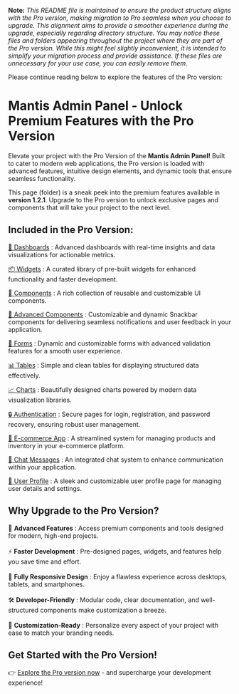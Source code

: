 **Note:** _This README file is maintained to ensure the product structure aligns with the Pro version, making migration to Pro seamless when you choose to upgrade. This alignment aims to provide a smoother experience during the upgrade, especially regarding directory structure. You may notice these files and folders appearing throughout the project where they are part of the Pro version. While this might feel slightly inconvenient, it is intended to simplify your migration process and provide assistance. If these files are unnecessary for your use case, you can easily remove them._

Please continue reading below to explore the features of the Pro version:

# Mantis Admin Panel - Unlock Premium Features with the Pro Version

Elevate your project with the Pro Version of the <b>Mantis Admin Panel!</b> Built to cater to modern web applications, the Pro version is loaded with advanced features, intuitive design elements, and dynamic tools that ensure seamless functionality.

This page (folder) is a sneak peek into the premium features available in <b>version 1.2.1</b>. Upgrade to the Pro version to unlock exclusive pages and components that will take your project to the next level.

## Included in the Pro Version:

[🚀 Dashboards](https://mantisdashboard.com/vue/dashboard/default) : Advanced dashboards with real-time insights and data visualizations for actionable metrics.

[📦 Widgets](https://mantisdashboard.com/vue/widget/statistics) : A curated library of pre-built widgets for enhanced functionality and faster development.

[🔧 Components](https://mantisdashboard.com/vue/components/buttons) : A rich collection of reusable and customizable UI components.

[🚀 Advanced Components](https://mantisdashboard.com/vue/advance/snackbar) : Customizable and dynamic Snackbar components for delivering seamless notifications and user feedback in your application.

[📝 Forms](https://mantisdashboard.com/vue/forms/formvalidation) : Dynamic and customizable forms with advanced validation features for a smooth user experience.

[📊 Tables](https://mantisdashboard.com/vue/tables/tbl-basic) : Simple and clean tables for displaying structured data effectively.

[📈 Charts](https://mantisdashboard.com/vue/forms/charts/apexchart) : Beautifully designed charts powered by modern data visualization libraries.

[🔒 Authentication](https://mantisdashboard.com/vue/register1) : Secure pages for login, registration, and password recovery, ensuring robust user management.

[🛒 E-commerce App](https://mantisdashboard.com/vue/ecommerce/products) : A streamlined system for managing products and inventory in your e-commerce platform.

[💬 Chat Messages](https://mantisdashboard.com/vue/app/chats) : An integrated chat system to enhance communication within your application.

[👤 User Profile](https://mantisdashboard.com/vue/app/user/userprofile) : A sleek and customizable user profile page for managing user details and settings.

## Why Upgrade to the Pro Version?

🚀 <b>Advanced Features</b> : Access premium components and tools designed for modern, high-end projects. <br/><br/>
⚡ <b>Faster Development</b> : Pre-designed pages, widgets, and features help you save time and effort. <br/><br/>
📱 <b>Fully Responsive Design</b> : Enjoy a flawless experience across desktops, tablets, and smartphones. <br/><br/>
🛠 <b>Developer-Friendly</b> : Modular code, clear documentation, and well-structured components make customization a breeze. <br/><br/>
🎨 <b>Customization-Ready</b> : Personalize every aspect of your project with ease to match your branding needs.

## Get Started with the Pro Version!

👉 [Explore the Pro version now](https://codedthemes.com/item/mantis-vue-admin-template/) - and supercharge your development experience!
